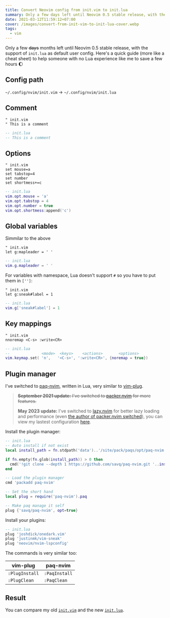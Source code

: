 ```yaml
---
title: Convert Neovim config from init.vim to init.lua
summary: Only a few days left until Neovim 0.5 stable release, with the support of `init.lua` as default user config
date: 2021-03-12T11:59:12+07:00
cover: /images/convert-from-init-vim-to-init-lua-cover.webp
tags:
  - vim
---
```


Only a few ~~days~~ months left until Neovim 0.5 stable release, with the support of `init.lua` as default user config.
Here's a quick guide (more like a cheat sheet) to help someone with no Lua experience like me to save a few hours :moon:

## Config path

`~/.config/nvim/init.vim` → `~/.config/nvim/init.lua` 

## Comment

```viml
" init.vim
" This is a comment
```

```lua
-- init.lua
-- This is a comment
```

## Options

```viml
" init.vim
set mouse=a
set tabstop=4
set number
set shortmess+=c
```

```lua
-- init.lua
vim.opt.mouse = 'a'
vim.opt.tabstop = 4
vim.opt.number = true
vim.opt.shortmess:append('c')
```

## Global variables

Simmilar to the above

```viml
" init.vim
let g:mapleader = ' '
```

```lua
-- init.lua
vim.g.mapleader = ' '
```

For variables with namespace, Lua doesn't support `#` so you have to put them in `['']`:

```viml
" init.vim
let g:sneak#label = 1
```

```lua
-- init.lua
vim.g['sneak#label'] = 1
```

## Key mappings

```viml
" init.vim
nnoremap <C-s> :write<CR>
```

```lua
-- init.lua
--              <mode>  <keys>    <actions>       <options>
vim.keymap.set( 'n',   '<C-s>', ':write<CR>', {noremap = true})
```

## Plugin manager

I've switched to [paq-nvim](https://github.com/savq/paq-nvim), written in Lua, very similar to [vim-plug](https://github.com/junegunn/vim-plug).

> ~~**September 2021 update:** I've switched to [packer.nvim](https://github.com/wbthomason/packer.nvim) for more features.~~
>
> **May 2023 update:** I've switched to [lazy.nvim](https://github.com/folke/lazy.nvim) for better lazy loading and performance (even [the author of packer.nvim switched](https://github.com/wbthomason/dotfiles/blob/ed714d76eb77fcbc76c0fcea5154cf9c0346c5da/dot_config/nvim/init.lua#L12)), you can view my lastest configuration [here](https://github.com/khuedoan/dotfiles/blob/master/.config/nvim/lua/plugins.lua).

Install the plugin manager:

```lua
-- init.lua
-- Auto install if not exist
local install_path = fn.stdpath('data')..'/site/pack/paqs/opt/paq-nvim'

if fn.empty(fn.glob(install_path)) > 0 then
  cmd('!git clone --depth 1 https://github.com/savq/paq-nvim.git '..install_path)
end

-- Load the plugin manager
cmd 'packadd paq-nvim'

-- Set the short hand
local plug = require('paq-nvim').paq

-- Make paq manage it self
plug {'savq/paq-nvim', opt=true}
```

Install your plugins:

```lua
-- init.lua
plug 'joshdick/onedark.vim'
plug 'justinmk/vim-sneak'
plug 'neovim/nvim-lspconfig'
```

The commands is very similar too:

| vim-plug       | paq-nvim      |
|----------------|---------------|
| `:PlugInstall` | `:PaqInstall` |
| `:PlugClean`   | `:PaqClean`   |

## Result

You can compare my old [`init.vim`](https://github.com/khuedoan/dotfiles/blob/76c88283c86e822672f02e9e0e73344a69a91dc1/.config/nvim/init.vim) and the new [`init.lua`](https://github.com/khuedoan/dotfiles/blob/4184714a881b70e479ccf3a3bfd221a0b1796d60/.config/nvim/init.lua).
